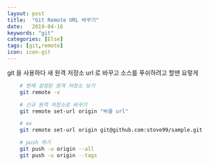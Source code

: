 ```yaml
---
layout: post
title:  "Git Remote URL 바꾸기"
date:   2019-04-16
keywords: "git"
categories: [Else]
tags: [git,remote]
icon: icon-git
---
```


git 을 사용하다 새 원격 저장소 url 로 바꾸고 소스를 푸쉬하려고 할땐 요렇게

``` bash
    # 현재 설정된 원격 저장소 보기
    git remote -v

    # 신규 원격 저장소로 바꾸기
    git remote set-url origin "바꿀 url"

    # ex
    git remote set-url origin git@github.com:stove99/sample.git

    # push 하기
    git push -u origin --all
    git push -u origin --tags
```
